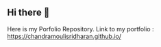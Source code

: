 ## Hi there 👋
Here is my Porfolio Repository.
Link to my portfolio : https://chandramoulisridharan.github.io/ 
